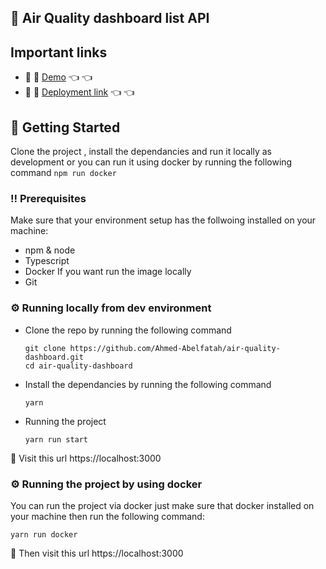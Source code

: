 ## :ledger: Air Quality dashboard list API

## Important links
- :rocket: :rocket: [Demo](https://youtu.be/repogywkzJA) :point_left: :point_left:
- :rocket: :rocket: [Deployment link](https://air-quality-dashboard-s0ra.onrender.com) :point_left: :point_left:

## :eyes: Getting Started

Clone the project , install the dependancies and run it locally as development or you can run it using docker by running the following command `npm run docker`

### :bangbang: Prerequisites

Make sure that your environment setup has the follwoing installed on your machine:

- npm & node
- Typescript
- Docker If you want run the image locally
- Git

### :gear: Running locally from dev environment

- Clone the repo by running the following command
  ```
  git clone https://github.com/Ahmed-Abelfatah/air-quality-dashboard.git
  cd air-quality-dashboard
  ```
- Install the dependancies by running the following command

  ```
  yarn
  ```

- Running the project
  ```
  yarn run start
  ```

:triangular_flag_on_post: Visit this url https://localhost:3000

### :gear: Running the project by using docker

You can run the project via docker just make sure that docker installed on your machine then run the following command:

```
yarn run docker
```

:triangular_flag_on_post: Then visit this url https://localhost:3000
